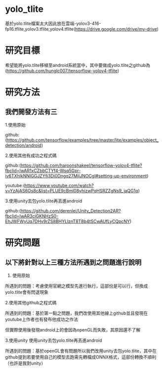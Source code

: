 # yolo_tlite
基於yolo.tlite檔案太大因此放在雲端-yolov3-416-fp16.tflite,yolov3.tflite,yolov4.tflite(https://drive.google.com/drive/my-drive)


# 研究目標

希望能將yolo.tlite移植至android系統當中，其中要做成yolo.tlite之github為(https://github.com/hunglc007/tensorflow-yolov4-tflite)

# 研究方法

## 我們開發方法有三

1.使用原始

github:(https://github.com/tensorflow/examples/tree/master/lite/examples/object_detection/android)

2.使用其他有成功之程式碼

github:(https://github.com/haroonshakeel/tensorflow-yolov4-tflite?fbclid=IwAR1xCZbbCTYf4-Wsq5Gpr-iv6TXhlkNNIGGJZYfj3Di0Dngq27MjlJNOCgI#setting-up-environment)

youtube:(https://www.youtube.com/watch?v=YzAjAS6Os8c&list=PLUE9cBml08yhizwPqHSRZZgNs9_jaQG1q)

3.使用unity去包yolo.tlite再丟進android


github:(https://github.com/derenlei/Unity_Detection2AR?fbclid=IwAR3ciGKNHzS0-EhJWFWyUq7DHv9rZS8BHYLlznT8T8b4tSCwAUfLyCQpcNY)

# 研究問題

## 以下將針對以上三種方法所遇到之問題進行說明


1. 使用原始

所遇到的問題：考慮使用官網之模型先進行執行，這部份是可以行，但換成yolo.tlite會有閃退現象

2.使用其他github之程式碼

所遇到的問題：基於第一點之問題，我們改使用其他線上github並且發現在youtube上作者也有發布他成功之作法

但實際使用後發現android上的會因為openGL而失敗，其原因還不了解

3.使用unity 使用unity去包yolo.tlite再丟進android

所遇到的問題：基於openGL會有問題所以我們改用unity去包yolo.tlite，其中在github提到若要使用自己的模型去跑需先轉檔成ONNX格式，這部份轉換不順利（也許是我對unity）




